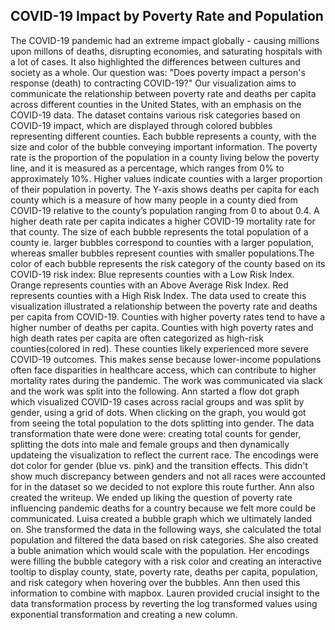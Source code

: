 ## COVID-19 Impact by Poverty Rate and Population
The COVID-19 pandemic had an extreme impact globally - causing millions upon millons of deaths, disrupting economies, and saturating hospitals with a lot of cases. It also highlighted the differences between cultures and society as a whole. Our question was: "Does poverty impact a person's response (death) to contracting COVID-19?" Our visualization aims to communicate the relationship between poverty rate and deaths per capita across different counties in the United States, with an emphasis on the COVID-19 data. The dataset contains various risk categories based on COVID-19 impact, which are displayed through colored bubbles representing different counties. Each bubble represents a county, with the size and color of the bubble conveying important information. 
The poverty rate is the proportion of the population in a county living below the poverty line, and it is measured as a percentage, which ranges from 0% to approximately 10%. Higher values indicate counties with a larger proportion of their population in poverty.
The Y-axis shows deaths per capita for each county which is a measure of how many people in a county died from COVID-19 relative to the county’s population ranging from 0 to about 0.4. A higher death rate per capita indicates a higher COVID-19 mortality rate for that county. The size of each bubble represents the total population of a county ie. larger bubbles correspond to counties with a larger population, whereas smaller bubbles represent counties with smaller populations.The color of each bubble represents the risk category of the county based on its COVID-19 risk index:
Blue represents counties with a Low Risk Index.
Orange represents counties with an Above Average Risk Index.
Red represents counties with a High Risk Index.
The data used to create this visualization illustrated a relationship between the poverty rate and deaths per capita from COVID-19. Counties with higher poverty rates tend to have a higher number of deaths per capita. Counties with high poverty rates and high death rates per capita are often categorized as high-risk counties(colored in red). These counties likely experienced more severe COVID-19 outcomes. This makes sense because lower-income populations often face disparities in healthcare access, which can contribute to higher mortality rates during the pandemic.
The work was communicated via slack and the work was split into the following. Ann started a flow dot graph which visualized COVID-19 cases across racial groups and was split by gender, using a grid of dots. When clicking on the graph, you would got from seeing the total population to the dots splitting into gender. The data transformation thate were done were: creating total counts for gender, splitting the dots into male and female groups and then dynamically updateing the visualization to reflect the current race. The encodings were dot color for gender (blue vs. pink) and the transition effects.  This didn't show much discrepancy between genders and not all races were accounted for in the dataset so we decided to not explore this route further. Ann also created the writeup. We ended up liking the question of poverty rate influencing pandemic deaths for a country because we felt more could be communicated. Luisa created a bubble graph which we ultimately landed on. She transformed the data in the following ways, she calculated the total population and filtered the data based on risk categories. She also created a buble animation which would scale with the population. Her encodings were filling the bubble category with a risk color and creating an interactive tooltip to display county, state, poverty rate, deaths per capita, population, and risk category when hovering over the bubbles. Ann then used this information to combine with mapbox. Lauren provided crucial insight to the data transformation process by reverting the log transformed values using exponential transformation and creating a new column. 